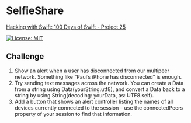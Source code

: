 # SelfieShare

[Hacking with Swift: 100 Days of Swift - Project 25][1]

[![License: MIT](https://img.shields.io/badge/License-MIT-yellow.svg)](https://opensource.org/licenses/MIT)

## Challenge

1. Show an alert when a user has disconnected from our multipeer network. Something like “Paul’s iPhone has disconnected” is enough.
2. Try sending text messages across the network. You can create a Data from a string using Data(yourString.utf8), and convert a Data back to a string by using String(decoding: yourData, as: UTF8.self).
3. Add a button that shows an alert controller listing the names of all devices currently connected to the session – use the connectedPeers property of your session to find that information.

[1]: https://www.hackingwithswift.com/100/83
